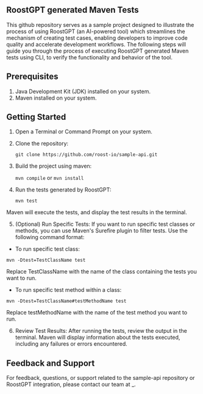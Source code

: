 ## RoostGPT generated Maven Tests

This github repository serves as a sample project designed to illustrate the process of using RoostGPT (an AI-powered tool) which streamlines the mechanism of creating test cases, enabling developers to improve code quality and accelerate development workflows.
The following steps will guide you through the process of executing RoostGPT generated Maven tests using CLI, to verify the functionality and behavior of the tool.

## Prerequisites
1. Java Development Kit (JDK) installed on your system.
2. Maven installed on your system.

## Getting Started

1. Open a Terminal or Command Prompt on your system.

2. Clone the repository:
   
    ```git clone https://github.com/roost-io/sample-api.git```

4. Build the project using maven:

   ``` mvn compile ``` or ```mvn install```

5. Run the tests generated by RoostGPT:
   ```
   mvn test
   ```
Maven will execute the tests, and display the test results in the terminal.

5. (Optional) Run Specific Tests: If you want to run specific test classes or methods, you can use Maven's Surefire plugin to filter tests. Use the following command format:

  - To run specific test class:
  ```
  mvn -Dtest=TestClassName test
  ```
Replace TestClassName with the name of the class containing the tests you want to run.

  - To run specific test method within a class:
  ```
  mvn -Dtest=TestClassName#testMethodName test
  ```
Replace testMethodName with the name of the test method you want to run.

6. Review Test Results: After running the tests, review the output in the terminal. Maven will display information about the tests executed, including any failures or errors encountered.

## Feedback and Support
For feedback, questions, or support related to the sample-api repository or RoostGPT integration, please contact our team at _.

